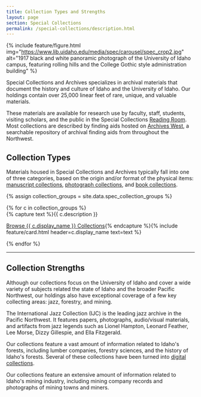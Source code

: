 ```yaml
---
title: Collection Types and Strengths
layout: page
section: Special Collections
permalink: /special-collections/description.html
---
```


{% include feature/figure.html img="https://www.lib.uidaho.edu/media/spec/carousel/spec_crop2.jpg" alt="1917 black and white panoramic photograph of the University of Idaho campus, featuring rolling hills and the College Gothic style administration building" %}

Special Collections and Archives specializes in archival materials that document the history and culture of Idaho and the University of Idaho. 
Our holdings contain over 25,000 linear feet of rare, unique, and valuable materials. 

These materials are available for research use by faculty, staff, students, visiting scholars, and the public in the Special Collections [Reading Room](/special-collections/plan.html). 
Most collections are described by finding aids hosted on [Archives West](https://archiveswest.orbiscascade.org/search.php?r=idu), a searchable repository of archival finding aids from throughout the Northwest.

## Collection Types

Materials housed in Special Collections and Archives typically fall into one of three categories, based on the origin and/or format of the physical items: [manuscript collections](https://archiveswest.orbiscascade.org/search.php?r=idu&q=%22PG+%22), [photograph collections](https://archiveswest.orbiscascade.org/search.php?r=idu&q=%22MG+%22), and [book collections](https://alliance-uidaho.primo.exlibrisgroup.com/discovery/search?vid=01ALLIANCE_UID:UID&tab=SPECAW_Slot&search_scope=SPECAW).

{% assign collection_groups = site.data.spec_collection_groups %}
<div class="row">{% for c in collection_groups %}
<div class="col-md-4">{% capture text %}{{ c.description }} 

<a href="{{ c.link }}" class="btn btn-outline-payette-blue">Browse {{ c.display_name }} Collections</a>{% endcapture %}{% include feature/card.html header=c.display_name text=text %}
</div>{% endfor %}
</div>

-------

## Collection Strengths

Although our collections focus on the University of Idaho and cover a wide variety of subjects related the state of Idaho and the broader Pacific Northwest, our holdings also have exceptional coverage of a few key collecting areas: jazz, forestry, and mining. 

The International Jazz Collection (IJC) is the leading jazz archive in the Pacific Northwest. It features papers, photographs, audio/visual materials, and artifacts from jazz legends such as Lionel Hampton, Leonard Feather, Lee Morse, Dizzy Gillespie, and Ella Fitzgerald.

Our collections feature a vast amount of information related to Idaho's forests, including lumber companies, forestry sciences, and the history of Idaho's forests. Several of these collections have been turned into [digital collections](https://www.lib.uidaho.edu/digital/collections.html#Forests).

Our collections feature an extensive amount of information related to Idaho's mining industry, including mining company records and photographs of mining towns and miners.
